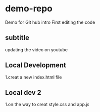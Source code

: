 # demo-repo

Demo for Git hub intro
First editing the code

## subtitle

updating the video on youtube

## Local Development

1.creat a new index.html file

## Local dev 2

1.on the way to creat style.css and app.js
